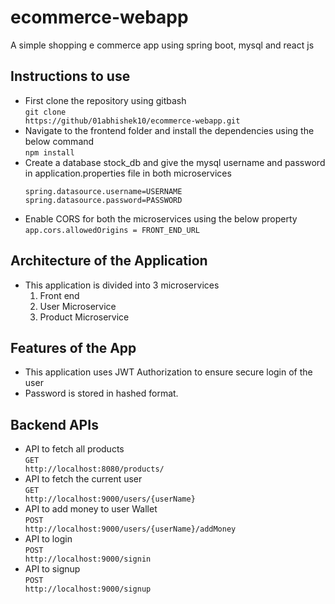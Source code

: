 # ecommerce-webapp
A simple shopping e commerce app using spring boot, mysql and react js

## Instructions to use
* First clone the repository using gitbash <br>
  <code>git clone https://github/01abhishek10/ecommerce-webapp.git</code>
* Navigate to the frontend folder and install the dependencies using the below command <br/>
  <code>npm install </code>
* Create a database stock_db and give the mysql username and password in application.properties file in both microservices <br/>
  <pre><code>spring.datasource.username=USERNAME</code>
  <code>spring.datasource.password=PASSWORD </code></pre>
* Enable CORS for both the microservices using the below property </br>
  <code>app.cors.allowedOrigins = FRONT_END_URL </code>

## Architecture of the Application
* This application is divided into 3 microservices
   1. Front end
   2. User Microservice
   3. Product Microservice

## Features of the App
* This application uses JWT Authorization to ensure secure login of the user
* Password is stored in hashed format. 

## Backend APIs
* API to fetch all products </br>
<code>GET http://localhost:8080/products/</code>
* API to fetch the current user </br>
<code>GET http://localhost:9000/users/{userName}</code>
* API to add money to user Wallet </br>
<code>POST http://localhost:9000/users/{userName}/addMoney</code>
* API to login </br>
<code>POST http://localhost:9000/signin</code>
* API to signup </br>
<code>POST http://localhost:9000/signup</code>

